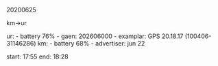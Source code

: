 
20200625

km->ur

ur:
    - battery 76%
    - gaen: 202606000
    - examplar: GPS 20.18.17 (100406-31146286)
km:
    - battery 68%
    - advertiser: jun 22

start: 17:55
end: 18:28

